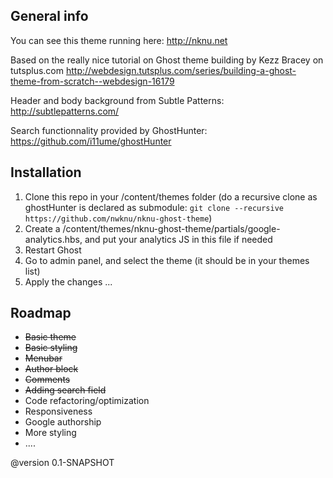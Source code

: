 ## General info

You can see this theme running here: http://nknu.net

Based on the really nice tutorial on Ghost theme building by Kezz Bracey on tutsplus.com
http://webdesign.tutsplus.com/series/building-a-ghost-theme-from-scratch--webdesign-16179

Header and body background from Subtle Patterns: http://subtlepatterns.com/

Search functionnality provided by GhostHunter: https://github.com/i11ume/ghostHunter

## Installation

1. Clone this repo in your /content/themes folder (do a recursive clone as ghostHunter is declared as submodule: `git clone --recursive https://github.com/nwknu/nknu-ghost-theme`)
2. Create a /content/themes/nknu-ghost-theme/partials/google-analytics.hbs, and put your analytics JS in this file if needed
3. Restart Ghost
4. Go to admin panel, and select the theme (it should be in your themes list)
5. Apply the changes ...

## Roadmap

* ~~Basic theme~~
* ~~Basic styling~~
* ~~Menubar~~
* ~~Author block~~
* ~~Comments~~
* ~~Adding search field~~
* Code refactoring/optimization
* Responsiveness
* Google authorship
* More styling
* ....

@version 0.1-SNAPSHOT
